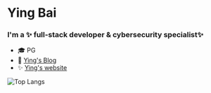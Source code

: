 # Ying Bai
### I'm a ✨ full-stack developer & cybersecurity specialist✨ 
- 🎓 PG
- 🌱 [Ying's Blog](https://miranda-bai.github.io/ying-blog/)
- ✨ [Ying's website](https://ying-bai-personal-portfolio.netlify.app/)




![Top Langs](https://github-readme-stats.vercel.app/api/top-langs/?username=Miranda-Bai&hide=Jupyter%20Notebook&layout=compact&langs_count=10)

